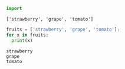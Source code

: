 

```python
import 
```

    ['strawberry', 'grape', 'tomato']



```python
fruits = ['strawberry', 'grape', 'tomato'];
for x in fruits:
  print(x)
```

    strawberry
    grape
    tomato

